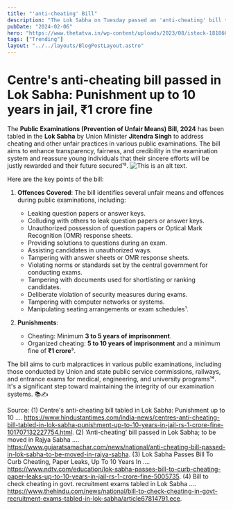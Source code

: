 ```yaml
---
title: "'anti-cheating' Bill"
description: "The Lok Sabha on Tuesday passed an 'anti-cheating' bill to check fraudulent practices - such as leaking of exam papers - in government recruitment exams."
pubDate: "2024-02-06"
hero: "https://www.thetatva.in/wp-content/uploads/2023/08/istock-181866634-1034758-1632766451-780x470.jpeg"
tags: ["Trending"]
layout: "../../layouts/BlogPostLayout.astro"
---
```

# Centre's anti-cheating bill passed in Lok Sabha: Punishment up to 10 years in jail, ₹1 crore fine

The **Public Examinations (Prevention of Unfair Means) Bill, 2024** has been tabled in the **Lok Sabha** by Union Minister **Jitendra Singh** to address cheating and other unfair practices in various public examinations. The bill aims to enhance transparency, fairness, and credibility in the examination system and reassure young individuals that their sincere efforts will be justly rewarded and their future secured¹².
![This is an alt text.](https://bharatkhabar24s.live/wp-content/uploads/2024/02/The-Anti-Cheating-Bill-3-Year-Jail-Rs-1-Crore-Fine-for-Malpractices-in-Exams.jpg "This is a sample image.")

Here are the key points of the bill:

1. **Offences Covered**: The bill identifies several unfair means and offences during public examinations, including:
    - Leaking question papers or answer keys.
    - Colluding with others to leak question papers or answer keys.
    - Unauthorized possession of question papers or Optical Mark Recognition (OMR) response sheets.
    - Providing solutions to questions during an exam.
    - Assisting candidates in unauthorized ways.
    - Tampering with answer sheets or OMR response sheets.
    - Violating norms or standards set by the central government for conducting exams.
    - Tampering with documents used for shortlisting or ranking candidates.
    - Deliberate violation of security measures during exams.
    - Tampering with computer networks or systems.
    - Manipulating seating arrangements or exam schedules¹.

2. **Punishments**:
    - Cheating: Minimum **3 to 5 years of imprisonment**.
    - Organized cheating: **5 to 10 years of imprisonment** and a minimum fine of **₹1 crore**³.

The bill aims to curb malpractices in various public examinations, including those conducted by Union and state public service commissions, railways, and entrance exams for medical, engineering, and university programs¹⁴. It's a significant step toward maintaining the integrity of our examination systems. 📚✍️

Source: 
(1) Centre's anti-cheating bill tabled in Lok Sabha: Punishment up to 10 .... https://www.hindustantimes.com/india-news/centres-anti-cheating-bill-tabled-in-lok-sabha-punishment-up-to-10-years-in-jail-rs-1-crore-fine-101707132227754.html.
(2) ‘Anti-cheating’ bill passed in Lok Sabha; to be moved in Rajya Sabha .... https://www.gujaratsamachar.com/news/national/anti-cheating-bill-passed-in-lok-sabha-to-be-moved-in-rajya-sabha.
(3) Lok Sabha Passes Bill To Curb Cheating, Paper Leaks, Up To 10 Years In .... https://www.ndtv.com/education/lok-sabha-passes-bill-to-curb-cheating-paper-leaks-up-to-10-years-in-jail-rs-1-crore-fine-5005735.
(4) Bill to check cheating in govt. recruitment exams tabled in Lok Sabha .... https://www.thehindu.com/news/national/bill-to-check-cheating-in-govt-recruitment-exams-tabled-in-lok-sabha/article67814791.ece.
